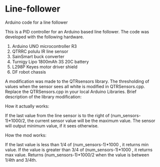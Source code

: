 # Line-follower
Arduino code for a line follower

This is a PID controller for an Arduino based line follower. The code was developed with the following hardware.

1. Arduino UNO microcontroller R3
2. QTRRC polulu IR line sensor
3. SainSmart buck converter
4. Turnigy Lipo 1800mAh 3S 20C battery
5. L298P Keyes motor driver shield
6. DF robot chassis

A modification was made to the QTRsensors library. The thresholding of values when the sensor sees all white is modified
in QTRSensors.cpp. Replace the QTRSensors.cpp in your local Arduino Libraries. Brief description of the library modification:

How it actually works:

If the last value from the line sensor is to the right of (num_sensors-1)*1000/2, the current sensor value will be the maximum
value. The sensor will output minimum value, if it sees otherwise.

How the mod works:


If the last value is less than 1/4 of (num_sensors-1)*1000 , it returns min value. If the value is greater than 3/4 of (num_sensors-1)*1000 , it returns max value. Returns (num_sensors-1)*1000/2 when the value is between 1/4th and 3/4th.
